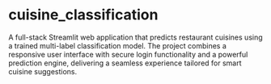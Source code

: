 # cuisine_classification
A full-stack Streamlit web application that predicts restaurant cuisines using a trained multi-label classification model. The project combines a responsive user interface with secure login functionality and a powerful prediction engine, delivering a seamless experience tailored for smart cuisine suggestions.
